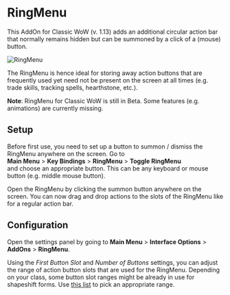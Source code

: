 # RingMenu
This AddOn for Classic WoW (v. 1.13) adds an additional circular action bar that normally remains hidden but can be summoned by a click of a (mouse) button.

![RingMenu](http://i.imgur.com/DmDWVaA.png)

The RingMenu is hence ideal for storing away action buttons that are frequently used yet need not be present on the screen at all times (e.g. trade skills, tracking spells, hearthstone, etc.).

**Note**: RingMenu for Classic WoW is still in Beta. Some features (e.g. animations) are currently missing.

## Setup
Before first use, you need to set up a button to summon / dismiss the RingMenu anywhere on the screen. Go to  
**Main Menu** > **Key Bindings** > **RingMenu** > **Toggle RingMenu**  
and choose an appropriate button. This can be any keyboard or mouse button (e.g. middle mouse button).

Open the RingMenu by clicking the summon button anywhere on the screen. You can now drag and drop actions to the slots of the RingMenu like for a regular action bar.

## Configuration
Open the settings panel by going to **Main Menu** > **Interface Options** > **AddOns** > **RingMenu**.

Using the _First Button Slot_ and _Number of Buttons_ settings, you can adjust the range of action button slots that are used for the RingMenu. Depending on your class, some button slot ranges might be already in use for shapeshift forms. Use [this list](http://wowwiki.wikia.com/wiki/ActionSlot) to pick an appropriate range.
